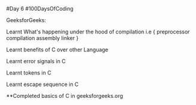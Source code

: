 #Day 6
#100DaysOfCoding

GeeksforGeeks:

Learnt What's happening under the hood of compilation
i.e {
	preprocessor
	compilation
	assembly
	linker
}

Learnt benefits of C over other Language

Learnt error signals in C

Learnt tokens in C

Learnt escape sequence in C

**Completed basics of C in geeksforgeeks.org

